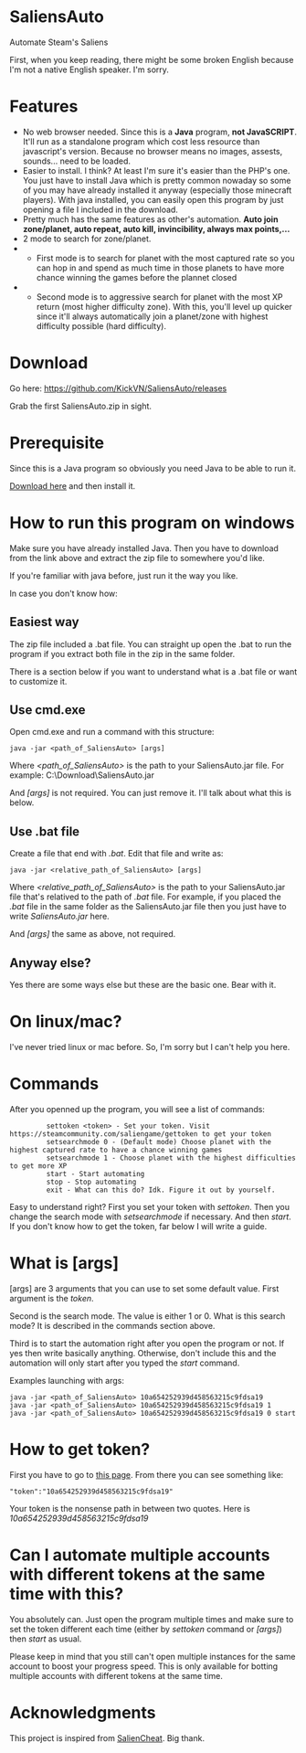 # SaliensAuto
Automate Steam's Saliens

First, when you keep reading, there might be some broken English because I'm not a native English speaker. I'm sorry.

# Features
* No web browser needed. Since this is a **Java** program, **not JavaSCRIPT**. It'll run as a standalone program which cost less resource than javascript's version. Because no browser means no images, assests, sounds... need to be loaded.
* Easier to install. I think? At least I'm sure it's easier than the PHP's one. You just have to install Java which is pretty common nowaday so some of you may have already installed it anyway (especially those minecraft players). With java installed, you can easily open this program by just opening a file I included in the download.
* Pretty much has the same features as other's automation. **Auto join zone/planet, auto repeat, auto kill, invincibility, always max points,...**
* 2 mode to search for zone/planet. 
* - First mode is to search for planet with the most captured rate so you can hop in and spend as much time in those planets to have more chance winning the games before the plannet closed
* - Second mode is to aggressive search for planet with the most XP return (most higher difficulty zone). With this, you'll level up quicker since it'll always automatically join a planet/zone with highest difficulty possible (hard difficulty).

# Download
Go here: https://github.com/KickVN/SaliensAuto/releases

Grab the first SaliensAuto.zip in sight.

# Prerequisite
Since this is a Java program so obviously you need Java to be able to run it.

[Download here](https://java.com/en/download/) and then install it.

# How to run this program on windows
Make sure you have already installed Java. Then you have to download from the link above and extract the zip file to somewhere you'd like.

If you're familiar with java before, just run it the way you like.

In case you don't know how:

## Easiest way
The zip file included a .bat file. You can straight up open the .bat to run the program if you extract both file in the zip in the same folder.

There is a section below if you want to understand what is a .bat file or want to customize it.

## Use cmd.exe
Open cmd.exe and run a command with this structure:
```
java -jar <path_of_SaliensAuto> [args]
```
Where *<path_of_SaliensAuto>* is the path to your SaliensAuto.jar file. For example: C:\\Download\SaliensAuto.jar

And *\[args]* is not required. You can just remove it. I'll talk about what this is below.
## Use .bat file
Create a file that end with *.bat*. Edit that file and write as:
```
java -jar <relative_path_of_SaliensAuto> [args]
```
Where *<relative_path_of_SaliensAuto>* is the path to your SaliensAuto.jar file that's relatived to the path of *.bat* file. For example, if you placed the *.bat* file in the same folder as the SaliensAuto.jar file then you just have to write *SaliensAuto.jar* here.

And *\[args]* the same as above, not required.

## Anyway else?
Yes there are some ways else but these are the basic one. Bear with it.

# On linux/mac?
I've never tried linux or mac before. So, I'm sorry but I can't help you here.

# Commands
After you openned up the program, you will see a list of commands:
```
         settoken <token> - Set your token. Visit https://steamcommunity.com/saliengame/gettoken to get your token
         setsearchmode 0 - (Default mode) Choose planet with the highest captured rate to have a chance winning games
         setsearchmode 1 - Choose planet with the highest difficulties to get more XP
         start - Start automating
         stop - Stop automating
         exit - What can this do? Idk. Figure it out by yourself.
```
Easy to understand right? 
First you set your token with *settoken*. Then you change the search mode with *setsearchmode* if necessary. And then *start*.
If you don't know how to get the token, far below I will write a guide.

# What is \[args]
\[args] are 3 arguments that you can use to set some default value.
First argument is the *token*. 

Second is the search mode. The value is either 1 or 0. What is this search mode? It is described in the commands section above.

Third is to start the automation right after you open the program or not. If yes then write basically anything. Otherwise, don't include this and the automation will only start after you typed the *start* command.

Examples launching with args:
```
java -jar <path_of_SaliensAuto> 10a654252939d458563215c9fdsa19
java -jar <path_of_SaliensAuto> 10a654252939d458563215c9fdsa19 1
java -jar <path_of_SaliensAuto> 10a654252939d458563215c9fdsa19 0 start
```
# How to get token?
First you have to go to [this page](https://steamcommunity.com/saliengame/gettoken). From there you can see something like:
```
"token":"10a654252939d458563215c9fdsa19"
```
Your token is the nonsense path in between two quotes. Here is *10a654252939d458563215c9fdsa19*

# Can I automate multiple accounts with different tokens at the same time with this?
You absolutely can. Just open the program multiple times and make sure to set the token different each time (either by *settoken* command or *\[args]*) then *start* as usual.

Please keep in mind that you still can't open multiple instances for the same account to boost your progress speed. This is only available for botting multiple accounts with different tokens at the same time.
# Acknowledgments
This project is inspired from [SalienCheat](https://github.com/SteamDatabase/SalienCheat). Big thank.
